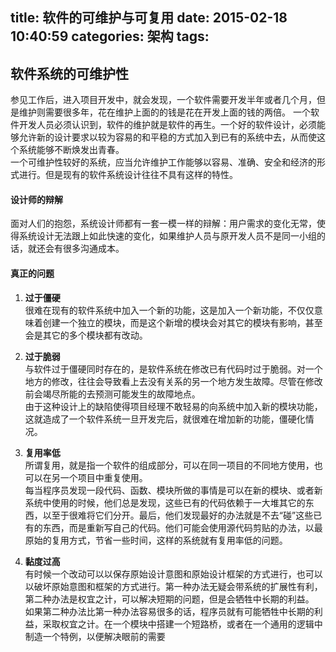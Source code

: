 title: 软件的可维护与可复用
date: 2015-02-18 10:40:59
categories: 架构
tags: 
---

## 软件系统的可维护性
   参见工作后，进入项目开发中，就会发现，一个软件需要开发半年或者几个月，但是维护则需要很多年，花在维护上面的的钱是花在开发上面的钱的两倍。
   一个软件开发人员必须认识到，软件的维护就是软件的再生。一个好的软件设计，必须能够允许新的设计要求以较为容易的和平稳的方式加入到已有的系统中去，从而使这个系统能够不断焕发出青春。  
     一个可维护性较好的系统，应当允许维护工作能够以容易、准确、安全和经济的形式进行。但是现有的软件系统设计往往不具有这样的特性。
<!--more-->

#### 设计师的辩解

   面对人们的抱怨，系统设计师都有一套一模一样的辩解：用户需求的变化无常，使得系统设计无法跟上如此快速的变化，如果维护人员与原开发人员不是同一小组的话，就还会有很多沟通成本。  

#### 真正的问题

1. **过于僵硬**  
  很难在现有的软件系统中加入一个新的功能，这是加入一个新功能，不仅仅意味着创建一个独立的模块，而是这个新增的模块会对其它的模块有影响，甚至会是其它的多个模块都有改动。
  
2. **过于脆弱**  
与软件过于僵硬同时存在的，是软件系统在修改已有代码时过于脆弱。对一个地方的修改，往往会导致看上去没有关系的另一个地方发生故障。尽管在修改前会竭尽所能的去预测可能发生的故障地点。  
由于这种设计上的缺陷使得项目经理不敢轻易的向系统中加入新的模块功能，这就造成了一个软件系统一旦开发完后，就很难在增加新的功能，僵硬化情况。
  
3. **复用率低**  
所谓复用，就是指一个软件的组成部分，可以在同一项目的不同地方使用，也可以在另一个项目中重复使用。  
每当程序员发现一段代码、函数、模块所做的事情是可以在新的模块、或者新系统中使用的时候，他们总是发现，这些已有的代码依赖于一大堆其它的东西，以至于很难将它们分开。最后，他们发现最好的办法就是不去“碰”这些已有的东西，而是重新写自己的代码。他们可能会使用源代码剪贴的办法，以最原始的复用方式，节省一些时间，这样的系统就有复用率低的问题。

4. **黏度过高**  
有时候一个改动可以以保存原始设计意图和原始设计框架的方式进行，也可以以破坏原始意图和框架的方式进行。第一种办法无疑会带系统的扩展性有利，第二种办法是权宜之计，可以解决短期的问题，但是会牺牲中长期的利益。  
如果第二种办法比第一种办法容易很多的话，程序员就有可能牺牲中长期的利益，采取权宜之计。在一个模块中搭建一个短路桥，或者在一个通用的逻辑中制造一个特例，以便解决眼前的需要

## 

